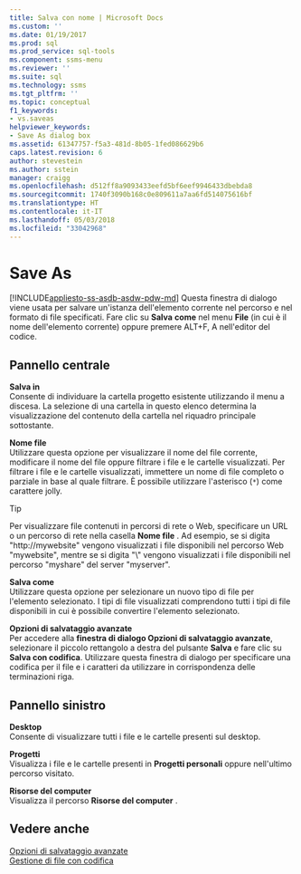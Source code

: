 ```yaml
---
title: Salva con nome | Microsoft Docs
ms.custom: ''
ms.date: 01/19/2017
ms.prod: sql
ms.prod_service: sql-tools
ms.component: ssms-menu
ms.reviewer: ''
ms.suite: sql
ms.technology: ssms
ms.tgt_pltfrm: ''
ms.topic: conceptual
f1_keywords:
- vs.saveas
helpviewer_keywords:
- Save As dialog box
ms.assetid: 61347757-f5a3-481d-8b05-1fed086629b6
caps.latest.revision: 6
author: stevestein
ms.author: sstein
manager: craigg
ms.openlocfilehash: d512ff8a9093433eefd5bf6eef9946433dbebda8
ms.sourcegitcommit: 1740f3090b168c0e809611a7aa6fd514075616bf
ms.translationtype: HT
ms.contentlocale: it-IT
ms.lasthandoff: 05/03/2018
ms.locfileid: "33042968"
---
```

# <a name="save-as"></a>Save As
[!INCLUDE[appliesto-ss-asdb-asdw-pdw-md](../../includes/appliesto-ss-asdb-asdw-pdw-md.md)]
Questa finestra di dialogo viene usata per salvare un'istanza dell'elemento corrente nel percorso e nel formato di file specificati. Fare clic su **Salva** *<file>* **come** nel menu **File** (in cui *<file>* è il nome dell'elemento corrente) oppure premere ALT+F, A nell'editor del codice.  
  
## <a name="central-panel"></a>Pannello centrale  
**Salva in**  
Consente di individuare la cartella progetto esistente utilizzando il menu a discesa. La selezione di una cartella in questo elenco determina la visualizzazione del contenuto della cartella nel riquadro principale sottostante.  
  
**Nome file**  
Utilizzare questa opzione per visualizzare il nome del file corrente, modificare il nome del file oppure filtrare i file e le cartelle visualizzati. Per filtrare i file e le cartelle visualizzati, immettere un nome di file completo o parziale in base al quale filtrare. È possibile utilizzare l'asterisco (`*`) come carattere jolly.  
  
> [!TIP]  
> Per visualizzare file contenuti in percorsi di rete o Web, specificare un URL o un percorso di rete nella casella **Nome file** . Ad esempio, se si digita "http://mywebsite" vengono visualizzati i file disponibili nel percorso Web "mywebsite", mentre se si digita "\\" vengono visualizzati i file disponibili nel percorso "myshare" del server "myserver".  
  
**Salva come**  
Utilizzare questa opzione per selezionare un nuovo tipo di file per l'elemento selezionato. I tipi di file visualizzati comprendono tutti i tipi di file disponibili in cui è possibile convertire l'elemento selezionato.  
  
**Opzioni di salvataggio avanzate**  
Per accedere alla **finestra di dialogo Opzioni di salvataggio avanzate**, selezionare il piccolo rettangolo a destra del pulsante **Salva** e fare clic su **Salva con codifica**. Utilizzare questa finestra di dialogo per specificare una codifica per il file e i caratteri da utilizzare in corrispondenza delle terminazioni riga.  
  
## <a name="left-panel"></a>Pannello sinistro  
**Desktop**  
Consente di visualizzare tutti i file e le cartelle presenti sul desktop.  
  
**Progetti**  
Visualizza i file e le cartelle presenti in **Progetti personali** oppure nell'ultimo percorso visitato.  
  
**Risorse del computer**  
Visualizza il percorso **Risorse del computer** .  
  
## <a name="see-also"></a>Vedere anche  
[Opzioni di salvataggio avanzate](../../ssms/menu-help/advanced-save-options.md)  
[Gestione di file con codifica](../../ssms/solution/manage-files-with-encoding.md)  
  
